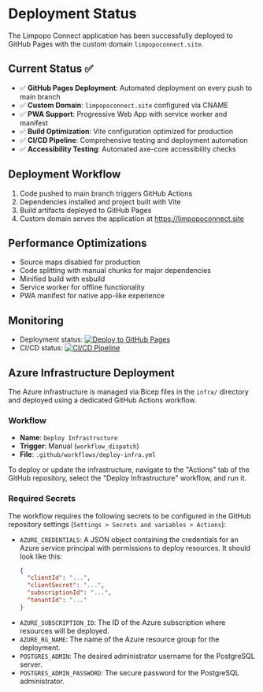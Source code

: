 # Deployment Status

The Limpopo Connect application has been successfully deployed to GitHub Pages with the custom domain `limpopoconnect.site`.

## Current Status ✅
- ✅ **GitHub Pages Deployment**: Automated deployment on every push to main branch
- ✅ **Custom Domain**: `limpopoconnect.site` configured via CNAME
- ✅ **PWA Support**: Progressive Web App with service worker and manifest
- ✅ **Build Optimization**: Vite configuration optimized for production
- ✅ **CI/CD Pipeline**: Comprehensive testing and deployment automation
- ✅ **Accessibility Testing**: Automated axe-core accessibility checks

## Deployment Workflow
1. Code pushed to main branch triggers GitHub Actions
2. Dependencies installed and project built with Vite
3. Build artifacts deployed to GitHub Pages
4. Custom domain serves the application at https://limpopoconnect.site

## Performance Optimizations
- Source maps disabled for production
- Code splitting with manual chunks for major dependencies
- Minified build with esbuild
- Service worker for offline functionality
- PWA manifest for native app-like experience

## Monitoring
- Deployment status: [![Deploy to GitHub Pages](https://github.com/Tshikwetamakole/Limpopo-Connect/actions/workflows/deploy-pages.yml/badge.svg)](https://github.com/Tshikwetamakole/Limpopo-Connect/actions/workflows/deploy-pages.yml)
- CI/CD status: [![CI/CD Pipeline](https://github.com/Tshikwetamakole/Limpopo-Connect/actions/workflows/ci-cd.yml/badge.svg)](https://github.com/Tshikwetamakole/Limpopo-Connect/actions/workflows/ci-cd.yml)

## Azure Infrastructure Deployment

The Azure infrastructure is managed via Bicep files in the `infra/` directory and deployed using a dedicated GitHub Actions workflow.

### Workflow
- **Name**: `Deploy Infrastructure`
- **Trigger**: Manual (`workflow_dispatch`)
- **File**: `.github/workflows/deploy-infra.yml`

To deploy or update the infrastructure, navigate to the "Actions" tab of the GitHub repository, select the "Deploy Infrastructure" workflow, and run it.

### Required Secrets
The workflow requires the following secrets to be configured in the GitHub repository settings (`Settings > Secrets and variables > Actions`):

-   `AZURE_CREDENTIALS`: A JSON object containing the credentials for an Azure service principal with permissions to deploy resources. It should look like this:
    ```json
    {
      "clientId": "...",
      "clientSecret": "...",
      "subscriptionId": "...",
      "tenantId": "..."
    }
    ```
-   `AZURE_SUBSCRIPTION_ID`: The ID of the Azure subscription where resources will be deployed.
-   `AZURE_RG_NAME`: The name of the Azure resource group for the deployment.
-   `POSTGRES_ADMIN`: The desired administrator username for the PostgreSQL server.
-   `POSTGRES_ADMIN_PASSWORD`: The secure password for the PostgreSQL administrator.